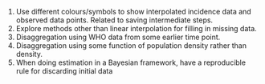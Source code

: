 1. Use different colours/symbols to show interpolated incidence data and observed data points. 
   Related to saving intermediate steps.
2. Explore methods other than linear interpolation for filling in missing data.
3. Disaggregation using WHO data from some earlier time point. 
4. Disaggregation using some function of population density rather than density.
5. When doing estimation in a Bayesian framework, have a reproducible rule for discarding initial data 
